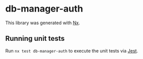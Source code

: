 # db-manager-auth

This library was generated with [Nx](https://nx.dev).

## Running unit tests

Run `nx test db-manager-auth` to execute the unit tests via [Jest](https://jestjs.io).
